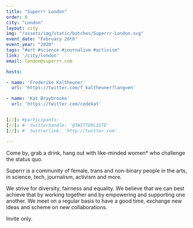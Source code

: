 ```yaml
---
title: "Superrr London"
order: 0
city: "London"
layout: city
img: "/assets/img/static/batches/Superrr-London.svg"
event_date: "February 26th"
event_year: "2020"
tags: "#art #science #journalism #activism"
link: '/city/london'
email: london@superrr.com

hosts:

- name: 'Frederike Kaltheuner'
  url: 'https://twitter.com/f_kaltheuner?lang=en'

- name: 'Kat Braybrooke'
  url: 'https://twitter.com/codekat'


[//]: #participants:
[//]: #- twitterhandle: '@TWITTERLISTE'
[//]: #  twitterlink: 'http://twitter.com'

---
```

Come by, grab a drink, hang out with like-minded women* who challenge the status quo. 

Superrr is a community of female, trans and non-binary people in the arts, in science, tech, journalism, activism and more.

We strive for diversity, fairness and equality. We believe that we can best achieve that by working together and by empowering and supporting one another. We meet on a regular basis to have a good time, exchange new ideas and scheme on new collaborations.

Invite only. 









